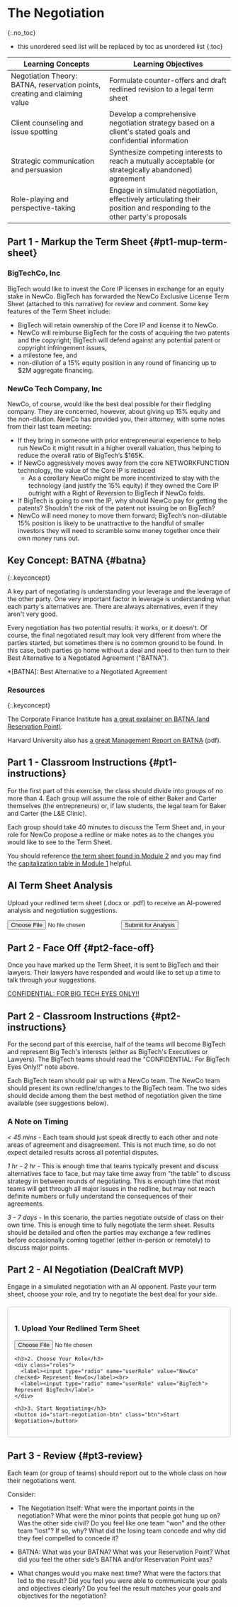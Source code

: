 # The Negotiation
{:.no_toc}

* this unordered seed list will be replaced by toc as unordered list
{:toc}

| Learning Concepts | Learning Objectives |
| ------ | -------- |
|Negotiation Theory: BATNA, reservation points, creating and claiming value | Formulate counter-offers and draft redlined revision to a legal term sheet|
| Client counseling and issue spotting | Develop a comprehensive negotiation strategy based on a client's stated goals and confidential information|
| Strategic communication and persuasion| Synthesize competing interests to reach a mutually acceptable (or strategically abandoned) agreement|
| Role-playing and perspective-taking | Engage in simulated negotiation, effectively articulating their position and responding to the other party's proposals|

## Part 1 - Markup the Term Sheet {#pt1-mup-term-sheet}

### BigTechCo, Inc

BigTech would like to invest the Core IP licenses in exchange for an equity stake in NewCo. BigTech has forwarded the NewCo Exclusive License Term Sheet (attached to this narrative) for review and comment. Some key features of the Term Sheet include:

* BigTech will retain ownership of the Core IP and license it to NewCo.
* NewCo will reimburse BigTech for the costs of acquiring the two patents and the copyright; BigTech will defend against any potential patent or copyright infringement issues,
* a milestone fee, and
* non-dilution of a 15% equity position in any round of financing up to $2M aggregate financing.

### NewCo Tech Company, Inc

NewCo, of course, would like the best deal possible for their fledgling company. They are concerned, however, about giving up 15% equity and the non-dilution. NewCo has provided you, their attorney, with some notes from their last team meeting:

* If they bring in someone with prior entrepreneurial experience to help run NewCo it might result in a higher overall valuation, thus helping to reduce the overall ratio of BigTech’s $165K.
* If NewCo aggressively moves away from the core NETWORKFUNCTION technology, the value of the Core IP is reduced
  * As a corollary NewCo might be more incentivized to stay with the technology (and justify the 15% equity) if they owned the Core IP outright with a Right of Reversion to BigTech if NewCo folds.
* If BigTech is going to own the IP, why should NewCo pay for getting the patents? Shouldn’t the risk of the patent not issuing be on BigTech?
* NewCo will need money to move them forward; BigTech’s non-dilutable 15% position is likely to be unattractive to the handful of smaller investors they will need to scramble some money together once their own money runs out.

## Key Concept: BATNA {#batna}
{:.keyconcept}

A key part of negotiating is understanding your leverage and the leverage of the other party. One very important factor in leverage is understanding what each party's alternatives are. There are always alternatives, even if they aren't very good.

Every negotiation has two potential results:  it works, or it doesn't. Of course, the final negotiated result may look very different from where the parties started, but sometimes there is no common ground to be found. In this case, both parties go home without a deal and need to then turn to their Best Alternative to a Negotiated Agreement ("BATNA").

*[BATNA]: Best Alternative to a Negotiated Agreement

### Resources
{:.keyconcept}

The Corporate Finance Institute has [a great explainer on BATNA (and Reservation Point)](https://corporatefinanceinstitute.com/resources/valuation/what-is-batna/).

Harvard University also has [a great Management Report on BATNA](https://www.bc.edu/content/dam/files/centers/cwf/individuals/pdf/BANTABasics.pdf) (pdf).

## Part 1 - Classroom Instructions {#pt1-instructions}

For the first part of this exercise, the class should divide into groups of no more than 4. Each group will assume the role of either Baker and Carter themselves (the entrepreneurs) or, if law students, the legal team for Baker and Carter (the L&E Clinic).

Each group should take 40 minutes to discuss the Term Sheet and, in your role for NewCo propose a redline or make notes as to the changes you would like to see to the Term Sheet.

You should reference [the term sheet found in Module 2](./02-the-deal.md) and you may find the [capitalization table in Module 1](./01-foundations.md) helpful.

## AI Term Sheet Analysis

Upload your redlined term sheet (.docx or .pdf) to receive an AI-powered analysis and negotiation suggestions.

<div id="term-sheet-analyzer">
  <form id="upload-form">
    <input type="file" id="term-sheet-file" accept=".docx,.pdf">
    <button type="submit">Submit for Analysis</button>
  </form>
  <div id="analysis-result" style="display:none;">
    <h3>Analysis Results:</h3>
    <div id="loading-indicator">Analyzing...</div>
    <div id="error-message" style="color:red;"></div>
    <pre id="analysis-output"></pre>
  </div>
</div>

<script src="{{ '/assets/js/term-sheet-analyzer.js' | relative_url }}"></script>

## Part 2 - Face Off {#pt2-face-off}

Once you have marked up the Term Sheet, it is sent to BigTech and their lawyers. Their lawyers have responded and would like to set up a time to talk through your suggestions. 

[CONFIDENTIAL: FOR BIG TECH EYES ONLY!!](./03-bigtech-confidential.md)

## Part 2 - Classroom Instructions {#pt2-instructions}

For the second part of this exercise, half of the teams will become BigTech and represent Big Tech's interests (either as BigTech's Executives or Lawyers). The BigTech teams should read the "CONFIDENTIAL: For BigTech Eyes Only!!" note above.

Each BigTech team should pair up with a NewCo team. The NewCo team should present its own redline/changes to the BigTech team. The two sides should decide among them the best method of negotiation given the time available (see suggestions below).

### A Note on Timing

_< 45 mins_ - Each team should just speak directly to each other and note areas of agreement and disagreement. This is not much time, so do not expect detailed results across all potential disputes.

_1 hr - 2 hr_ - This is enough time that teams typically present and discuss alternatives face to face, but may take time away from "the table" to discuss strategy in between rounds of negotiating. This is enough time that most teams will get through all major issues in the redline, but may not reach definite numbers or fully understand the consequences of their agreements.

_3 - 7 days_ - In this scenario, the parties negotiate outside of class on their own time. This is enough time to fully negotiate the term sheet. Results should be detailed and often the parties may exchange a few redlines before occasionally coming together (either in-person or remotely) to discuss major points.

## Part 2 - AI Negotiation (DealCraft MVP)

Engage in a simulated negotiation with an AI opponent. Paste your term sheet, choose your role, and try to negotiate the best deal for your side.

<style>
  #dealcraft-container { border: 1px solid #ccc; padding: 15px; border-radius: 5px; margin-top: 20px; }
  #dealcraft-setup textarea { width: 100%; min-height: 150px; margin-bottom: 10px; }
  #dealcraft-setup .roles { margin-bottom: 15px; }
  #chat-history { height: 400px; border: 1px solid #eee; overflow-y: auto; padding: 10px; margin-bottom: 10px; background-color: #f9f9f9; }
  .chat-message { margin-bottom: 10px; }
  .user-message strong { color: #007bff; }
  .ai-message strong { color: #28a745; }
  .system-message { font-style: italic; color: #6c757d; }
  #chat-input-area { display: flex; }
  #chat-input-area input { flex-grow: 1; margin-right: 10px; }
  #status-display { margin-top: 10px; color: #888; }
</style>

<div id="dealcraft-container">
  <!-- Setup View -->
  <div id="dealcraft-setup">
    <h3>1. Upload Your Redlined Term Sheet</h3>
    <input type="file" id="dealcraft-term-sheet-file" name="termSheetFile" accept=".docx,.pdf">
    
    <h3>2. Choose Your Role</h3>
    <div class="roles">
      <label><input type="radio" name="userRole" value="NewCo" checked> Represent NewCo</label><br>
      <label><input type="radio" name="userRole" value="BigTech"> Represent BigTech</label>
    </div>

    <h3>3. Start Negotiating</h3>
    <button id="start-negotiation-btn" class="btn">Start Negotiation</button>
  </div>

  <!-- Chat View (Initially Hidden) -->
  <div id="dealcraft-chat" style="display: none;">
    <h3>Negotiation</h3>
    <div id="chat-history"></div>
    <div id="status-display" style="display: none;"></div>
    <div id="chat-input-area">
      <input type="text" id="message-input" placeholder="Type your message...">
      <button id="send-message-btn" class="btn">Send</button>
    </div>
  </div>
</div>

<script src="{{ '/assets/js/dealcraft.js' | relative_url }}"></script>

## Part 3 - Review {#pt3-review}

Each team (or group of teams) should report out to the whole class on how their negotiations went.

Consider:

* The Negotiation Itself: What were the important points in the negotiation? What were the minor points that people got hung up on? Was the other side civil? Do you feel like one team "won" and the other team "lost"? If so, why? What did the losing team concede and why did they feel compelled to concede it?

* BATNA: What was your BATNA? What was your Reservation Point? What did you feel the other side's BATNA and/or Reservation Point was?

* What changes would you make next time? What were the factors that led to the result? Did you feel you were able to communicate your goals and objectives clearly? Do you feel the result matches your goals and objectives for the negotiation?
